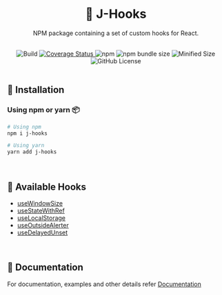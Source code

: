 <div align="center">
  <h1>🎣 J-Hooks</h1>
  <p>NPM package containing a set of custom hooks for React.</p>
  <br/>
  <div align="center">
    <img alt="Build" src="https://travis-ci.com/FellowshipOfThePing/J-Hooks.svg?branch=main">
    <a href='https://coveralls.io/github/FellowshipOfThePing/J-Hooks'>
      <img src='https://coveralls.io/repos/github/FellowshipOfThePing/J-Hooks/badge.svg' alt='Coverage Status' />
    </a>
    <img alt="npm" src="https://img.shields.io/npm/v/j-hooks">
    <img alt="npm bundle size" src="https://img.shields.io/github/last-commit/FellowshipOfThePing/J-Hooks?style=flat">
    <img alt="Minified Size" src="https://img.shields.io/bundlephobia/min/j-hooks?style=flat">
    <img alt="GitHub License" src="https://img.shields.io/github/license/FellowshipOfThePing/J-Hooks?style=flat">
    </br>
  </div>
</div>
<br/>

## 🧰 Installation

### Using npm or yarn 📦

```bash
# Using npm
npm i j-hooks

# Using yarn
yarn add j-hooks
```

<br/>

## 📘 Available Hooks

- [useWindowSize](https://github.com/FellowshipOfThePing/J-Hooks/tree/main/docs#-usewindowsize)
- [useStateWithRef](https://github.com/FellowshipOfThePing/J-Hooks/tree/main/docs#-usestatewithref)
- [useLocalStorage](https://github.com/FellowshipOfThePing/J-Hooks/tree/main/docs#-uselocalstorage)
- [useOutsideAlerter](https://github.com/FellowshipOfThePing/J-Hooks/tree/main/docs#-useoutsidealerter)
- [useDelayedUnset](https://github.com/FellowshipOfThePing/J-Hooks/tree/main/docs#-usedelayedunset)

<br/>

## 📄 Documentation

For documentation, examples and other details refer [Documentation](https://github.com/FellowshipOfThePing/J-Hooks/tree/main/docs)
